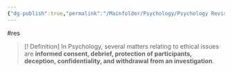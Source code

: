 ```yaml
---
{"dg-publish":true,"permalink":"/Mainfolder/Psychology/Psychology Revision/Topics/Ethical consideration/"}
---
```


#res 
>[! Definition] 
In Psychology, several matters relating to ethical issues are **informed consent, debrief, protection of participants, deception, confidentiality, and withdrawal from an investigation**.
